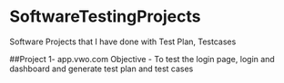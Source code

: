 # SoftwareTestingProjects
Software Projects that I have done with Test Plan, Testcases

##Project 1- app.vwo.com
Objective - To test the login page, login and dashboard and generate test plan and test cases 
